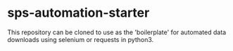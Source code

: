 # sps-automation-starter
This repository can be cloned to use as the 'boilerplate' for automated data downloads using selenium or requests in python3.

